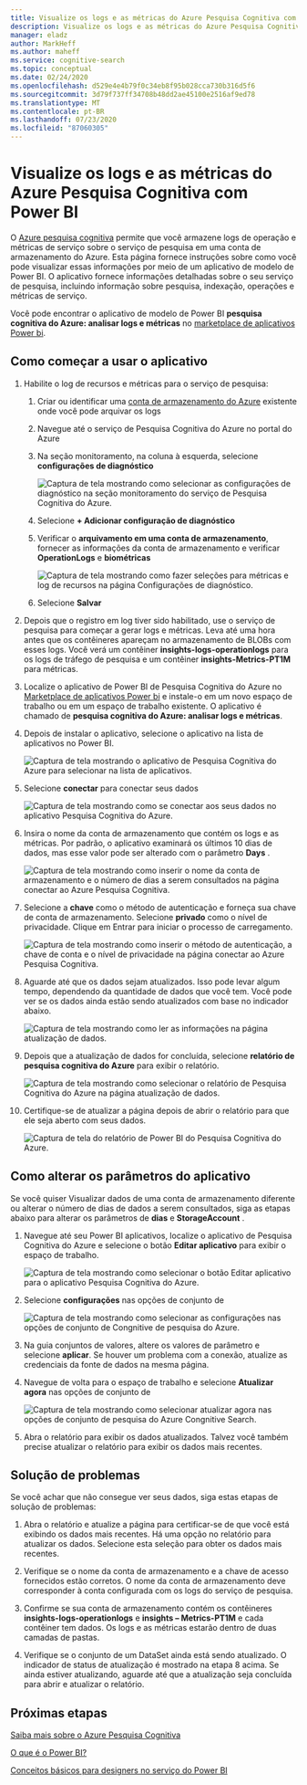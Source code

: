 ```yaml
---
title: Visualize os logs e as métricas do Azure Pesquisa Cognitiva com Power BI
description: Visualize os logs e as métricas do Azure Pesquisa Cognitiva com Power BI
manager: eladz
author: MarkHeff
ms.author: maheff
ms.service: cognitive-search
ms.topic: conceptual
ms.date: 02/24/2020
ms.openlocfilehash: d529e4e4b79f0c34eb8f95b028cca730b316d5f6
ms.sourcegitcommit: 3d79f737ff34708b48dd2ae45100e2516af9ed78
ms.translationtype: MT
ms.contentlocale: pt-BR
ms.lasthandoff: 07/23/2020
ms.locfileid: "87060305"
---
```

# <a name="visualize-azure-cognitive-search-logs-and-metrics-with-power-bi"></a>Visualize os logs e as métricas do Azure Pesquisa Cognitiva com Power BI
O [Azure pesquisa cognitiva](https://docs.microsoft.com/azure/search/search-what-is-azure-search) permite que você armazene logs de operação e métricas de serviço sobre o serviço de pesquisa em uma conta de armazenamento do Azure. Esta página fornece instruções sobre como você pode visualizar essas informações por meio de um aplicativo de modelo de Power BI. O aplicativo fornece informações detalhadas sobre o seu serviço de pesquisa, incluindo informação sobre pesquisa, indexação, operações e métricas de serviço.

Você pode encontrar o aplicativo de modelo de Power BI **pesquisa cognitiva do Azure: analisar logs e métricas** no [marketplace de aplicativos Power bi](https://appsource.microsoft.com/marketplace/apps).

## <a name="how-to-get-started-with-the-app"></a>Como começar a usar o aplicativo

1. Habilite o log de recursos e métricas para o serviço de pesquisa:

    1. Criar ou identificar uma [conta de armazenamento do Azure](https://docs.microsoft.com/azure/storage/common/storage-quickstart-create-account) existente onde você pode arquivar os logs
    1. Navegue até o serviço de Pesquisa Cognitiva do Azure no portal do Azure
    1. Na seção monitoramento, na coluna à esquerda, selecione **configurações de diagnóstico**

        ![Captura de tela mostrando como selecionar as configurações de diagnóstico na seção monitoramento do serviço de Pesquisa Cognitiva do Azure.](media/search-monitor-logs-powerbi/diagnostic-settings.png)

    1. Selecione **+ Adicionar configuração de diagnóstico**
    1. Verificar o **arquivamento em uma conta de armazenamento**, fornecer as informações da conta de armazenamento e verificar **OperationLogs** e **biométricas**

        ![Captura de tela mostrando como fazer seleções para métricas e log de recursos na página Configurações de diagnóstico.](media/search-monitor-logs-powerbi/add-diagnostic-setting.png)
    1. Selecione **Salvar**

1. Depois que o registro em log tiver sido habilitado, use o serviço de pesquisa para começar a gerar logs e métricas. Leva até uma hora antes que os contêineres apareçam no armazenamento de BLOBs com esses logs. Você verá um contêiner **insights-logs-operationlogs** para os logs de tráfego de pesquisa e um contêiner **insights-Metrics-PT1M** para métricas.

1. Localize o aplicativo de Power BI de Pesquisa Cognitiva do Azure no [Marketplace de aplicativos Power bi](https://appsource.microsoft.com/marketplace/apps) e instale-o em um novo espaço de trabalho ou em um espaço de trabalho existente. O aplicativo é chamado de **pesquisa cognitiva do Azure: analisar logs e métricas**.

1. Depois de instalar o aplicativo, selecione o aplicativo na lista de aplicativos no Power BI.

    ![Captura de tela mostrando o aplicativo de Pesquisa Cognitiva do Azure para selecionar na lista de aplicativos.](media/search-monitor-logs-powerbi/azure-search-app-tile.png)

1. Selecione **conectar** para conectar seus dados

    ![Captura de tela mostrando como se conectar aos seus dados no aplicativo Pesquisa Cognitiva do Azure.](media/search-monitor-logs-powerbi/get-started-with-your-new-app.png)

1. Insira o nome da conta de armazenamento que contém os logs e as métricas. Por padrão, o aplicativo examinará os últimos 10 dias de dados, mas esse valor pode ser alterado com o parâmetro **Days** .

    ![Captura de tela mostrando como inserir o nome da conta de armazenamento e o número de dias a serem consultados na página conectar ao Azure Pesquisa Cognitiva.](media/search-monitor-logs-powerbi/connect-to-storage-account.png)

1. Selecione a **chave** como o método de autenticação e forneça sua chave de conta de armazenamento. Selecione **privado** como o nível de privacidade. Clique em Entrar para iniciar o processo de carregamento.

    ![Captura de tela mostrando como inserir o método de autenticação, a chave de conta e o nível de privacidade na página conectar ao Azure Pesquisa Cognitiva.](media/search-monitor-logs-powerbi/connect-to-storage-account-step-two.png)

1. Aguarde até que os dados sejam atualizados. Isso pode levar algum tempo, dependendo da quantidade de dados que você tem. Você pode ver se os dados ainda estão sendo atualizados com base no indicador abaixo.

    ![Captura de tela mostrando como ler as informações na página atualização de dados.](media/search-monitor-logs-powerbi/workspace-view-refreshing.png)

1. Depois que a atualização de dados for concluída, selecione **relatório de pesquisa cognitiva do Azure** para exibir o relatório.

    ![Captura de tela mostrando como selecionar o relatório de Pesquisa Cognitiva do Azure na página atualização de dados.](media/search-monitor-logs-powerbi/workspace-view-select-report.png)

1. Certifique-se de atualizar a página depois de abrir o relatório para que ele seja aberto com seus dados.

    ![Captura de tela do relatório de Power BI do Pesquisa Cognitiva do Azure.](media/search-monitor-logs-powerbi/powerbi-search.png)

## <a name="how-to-change-the-app-parameters"></a>Como alterar os parâmetros do aplicativo
Se você quiser Visualizar dados de uma conta de armazenamento diferente ou alterar o número de dias de dados a serem consultados, siga as etapas abaixo para alterar os parâmetros de **dias** e **StorageAccount** .

1. Navegue até seu Power BI aplicativos, localize o aplicativo de Pesquisa Cognitiva do Azure e selecione o botão **Editar aplicativo** para exibir o espaço de trabalho.

    ![Captura de tela mostrando como selecionar o botão Editar aplicativo para o aplicativo Pesquisa Cognitiva do Azure.](media/search-monitor-logs-powerbi/azure-search-app-tile-edit.png)

1. Selecione **configurações** nas opções de conjunto de

    ![Captura de tela mostrando como selecionar as configurações nas opções de conjunto de Congnitive de pesquisa do Azure.](media/search-monitor-logs-powerbi/workspace-view-select-settings.png)

1. Na guia conjuntos de valores, altere os valores de parâmetro e selecione **aplicar**. Se houver um problema com a conexão, atualize as credenciais da fonte de dados na mesma página.

1. Navegue de volta para o espaço de trabalho e selecione **Atualizar agora** nas opções de conjunto de

    ![Captura de tela mostrando como selecionar atualizar agora nas opções de conjunto de pesquisa do Azure Congnitive Search.](media/search-monitor-logs-powerbi/workspace-view-select-refresh-now.png)

1. Abra o relatório para exibir os dados atualizados. Talvez você também precise atualizar o relatório para exibir os dados mais recentes.

## <a name="troubleshooting"></a>Solução de problemas
Se você achar que não consegue ver seus dados, siga estas etapas de solução de problemas:

1. Abra o relatório e atualize a página para certificar-se de que você está exibindo os dados mais recentes. Há uma opção no relatório para atualizar os dados. Selecione esta seleção para obter os dados mais recentes.

1. Verifique se o nome da conta de armazenamento e a chave de acesso fornecidos estão corretos. O nome da conta de armazenamento deve corresponder à conta configurada com os logs do serviço de pesquisa.

1. Confirme se sua conta de armazenamento contém os contêineres **insights-logs-operationlogs** e **insights – Metrics-PT1M** e cada contêiner tem dados. Os logs e as métricas estarão dentro de duas camadas de pastas.

1. Verifique se o conjunto de um DataSet ainda está sendo atualizado. O indicador de status de atualização é mostrado na etapa 8 acima. Se ainda estiver atualizando, aguarde até que a atualização seja concluída para abrir e atualizar o relatório.

## <a name="next-steps"></a>Próximas etapas
[Saiba mais sobre o Azure Pesquisa Cognitiva](https://docs.microsoft.com/azure/search/)

[O que é o Power BI?](https://docs.microsoft.com/power-bi/fundamentals/power-bi-overview)

[Conceitos básicos para designers no serviço do Power BI](https://docs.microsoft.com/power-bi/service-basic-concepts)